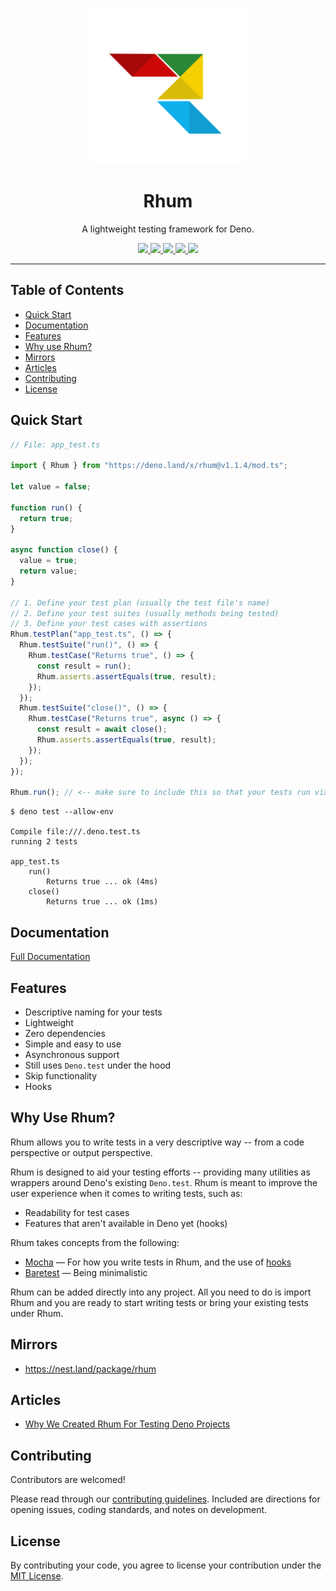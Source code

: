 <p align="center">
  <img src="./logo.svg" height="250" alt="Rhum - A lightweight testing framework for Deno.">
  <h1 align="center">Rhum</h1>
</p>
<p align="center">A lightweight testing framework for Deno.</p>
<p align="center">
  <a href="https://github.com/drashland/rhum/releases">
    <img src="https://img.shields.io/github/release/drashland/rhum.svg?color=bright_green&label=latest">
  </a>
  <a href="https://github.com/drashland/rhum/actions">
    <img src="https://img.shields.io/github/workflow/status/drashland/rhum/master?label=ci">
  </a>
  <a href="https://discord.gg/SgejNXq">
    <img src="https://img.shields.io/badge/chat-on%20discord-blue">
  </a>
  <a href="https://twitter.com/drash_land">
    <img src="https://img.shields.io/twitter/url?label=%40drash_land&style=social&url=https%3A%2F%2Ftwitter.com%2Fdrash_land">
  </a>
  <a href="https://www.youtube.com/watch?v=WhG5hLrcaVQ&list=PLlFUbR9MhiNU9VlCi97JkahXyDYcL_vUz&ab_channel=drashland">
    <img src="https://img.shields.io/badge/Tutorials-YouTube-red">
  </a>
</p>

---

## Table of Contents
- [Quick Start](#quick-start)
- [Documentation](#documentation)
- [Features](#features)
- [Why use Rhum?](#why-use-rhum)
- [Mirrors](#mirrors)
- [Articles](#articles)
- [Contributing](#contributing)
- [License](#license)

## Quick Start

```typescript
// File: app_test.ts

import { Rhum } from "https://deno.land/x/rhum@v1.1.4/mod.ts";

let value = false;

function run() {
  return true;
}

async function close() {
  value = true;
  return value;
}

// 1. Define your test plan (usually the test file's name)
// 2. Define your test suites (usually methods being tested)
// 3. Define your test cases with assertions
Rhum.testPlan("app_test.ts", () => {
  Rhum.testSuite("run()", () => {
    Rhum.testCase("Returns true", () => {
      const result = run();
      Rhum.asserts.assertEquals(true, result);
    });
  });
  Rhum.testSuite("close()", () => {
    Rhum.testCase("Returns true", async () => {
      const result = await close();
      Rhum.asserts.assertEquals(true, result);
    });
  });
});

Rhum.run(); // <-- make sure to include this so that your tests run via `deno test`
```

```
$ deno test --allow-env

Compile file:///.deno.test.ts
running 2 tests

app_test.ts
    run()
        Returns true ... ok (4ms)
    close()
        Returns true ... ok (1ms)
```

## Documentation

[Full Documentation](https://drash.land/rhum)

## Features

- Descriptive naming for your tests
- Lightweight
- Zero dependencies
- Simple and easy to use
- Asynchronous support
- Still uses `Deno.test` under the hood
- Skip functionality
- Hooks

## Why Use Rhum?

Rhum allows you to write tests in a very descriptive way -- from a code perspective or output perspective.

Rhum is designed to aid your testing efforts -- providing many utilities as wrappers around Deno's existing `Deno.test`. Rhum is meant to improve the user experience when it comes to writing tests, such as:

- Readability for test cases
- Features that aren't available in Deno yet (hooks)

Rhum takes concepts from the following:

* <a href="https://mochajs.org/" target="_BLANK">Mocha</a> &mdash; For how you write tests in Rhum, and the use of <a href="https://mochajs.org/#hooks" target="_BLANK">hooks</a>
* <a href="https://volument.com/baretest" target="_BLANK">Baretest</a> &mdash; Being minimalistic

Rhum can be added directly into any project. All you need to do is import Rhum and you are ready to start writing tests or bring your existing tests under Rhum.

## Mirrors

* https://nest.land/package/rhum

## Articles

* [Why We Created Rhum For Testing Deno Projects](https://dev.to/crookse_/why-we-created-rhum-for-testing-deno-projects-33mf)

## Contributing

Contributors are welcomed!

Please read through our [contributing guidelines](./.github/CONTRIBUTING.md). Included are directions for opening issues, coding standards, and notes on development.

## License
By contributing your code, you agree to license your contribution under the [MIT License](./LICENSE).
